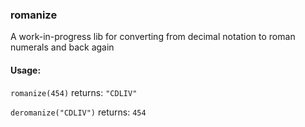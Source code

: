 ### romanize
A work-in-progress lib for converting from decimal notation to roman numerals and back again

#### Usage:

`romanize(454)`
returns:
`"CDLIV"`

`deromanize("CDLIV")`
returns:
`454`

